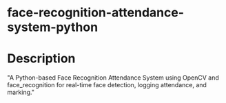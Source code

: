 # face-recognition-attendance-system-python
# Description
"A Python-based Face Recognition Attendance System using OpenCV and face_recognition for real-time face detection, logging attendance, and marking."

